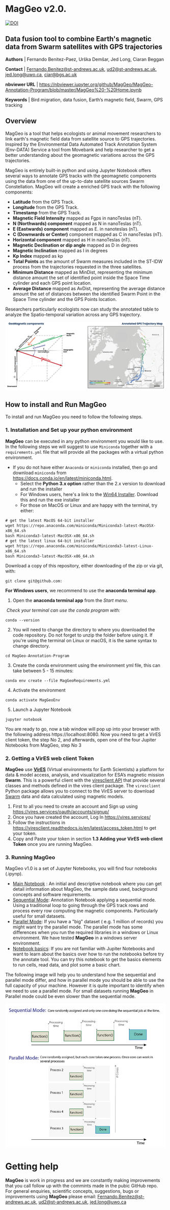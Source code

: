 # MagGeo v2.0. 
[![DOI](https://zenodo.org/badge/289120794.svg)](https://zenodo.org/badge/latestdoi/289120794)

## Data fusion tool to combine Earth's magnetic data from Swarm satellites with GPS trajectories

**Authors** | Fernando Benitez-Paez, Urška Demšar, Jed Long, Ciaran Beggan

**Contact**  | [Fernando.Benitez@st-andrews.ac.uk](mailto:Fernando.Benitez@st-andrews.ac.uk), [ud2@st-andrews.ac.uk](mailto:ud2@st-andrews.ac.uk), [jed.long@uwo.ca](mailto:jed.long@uwo.ca), [ciar@bgs.ac.uk](mailto:Fernando.Benitez@st-andrews.ac.uk)

**nbviewer URL** | https://nbviewer.jupyter.org/github/MagGeo/MagGeo-Annotation-Program/blob/master/MagGeo%20-%20Home.ipynb

**Keywords** | Bird migration, data fusion, Earth’s magnetic field, Swarm, GPS tracking 



## Overview

MagGeo is a tool that helps ecologists or animal movement researchers to link  earth's magnetic field data from satellite source to GPS trajectories. Inspired by the Environmental Data Automated Track Annotation System (Env-DATA) Service a tool from Movebank and help researcher to get a better understanding about the geomagnetic variations across the GPS trajectories. 

MagGeo is entirely built-in python and using Jupyter Notebook offers several ways to annotate GPS tracks with the geomagnetic components using the data from one of the up-to-date satellite sources Swarm Constellation. MagGeo will create a enriched GPS track with the following components:

- **Latitude** from the GPS Track.
- **Longitude** from the GPS Track.
- **Timestamp** from the GPS Track.
- **Magnetic Field Intensity** mapped as Fgps in nanoTeslas (nT).
- **N (Northwards) component** mapped as N in nanoTeslas (nT).
- **E (Eastwards) component** mapped as E. in nanoteslas (nT).
- **C (Downwards or Center)** component mapped as C in nanoTeslas (nT).
- **Horizontal component** mapped as H in nanoTeslas (nT).
- **Magnetic Declination or dip angle** mapped as D in degrees
- **Magnetic Inclination** mapped as I in degrees
- **Kp Index** mapped as kp
- **Total Points** as the amount of Swarm measures included in the ST-IDW process from the trajectories requested in the three satellites.
- **Minimum Distance** mapped as MinDist, representing the minimum distance amount the set of identified point inside the Space Time cylinder and each GPS point location.
- **Average Distance** mapped as AvDist, representing the average distance amount the set of distances between the identified Swarm Point in the Space Time cylinder and the GPS Points location.

Researchers particularly ecologists now can study the annotated table to analyze the Spatio-temporal variation across any GPS trajectory.

<img src="./images/GitHubImage.png">


## How to install and Run MagGeo

To install and run MagGeo you need to follow the following steps.

### 1. Installation and Set up your python environment

**MagGeo** can be executed in any python environment you would like to use.  In the following steps we will suggest to use `Miniconda` together with a `requirements.yml` file that will provide all the packages with a virtual python environment.

- If you do not have either `Anaconda` or `miniconda` installed, then go and download `miniconda` from https://docs.conda.io/en/latest/miniconda.html.
  - Select the **Python 3.x option** rather than the 2.x version to download and run the installer
  - For Windows users, here's a link to the [Win64 Installer](https://repo.anaconda.com/miniconda/Miniconda3-latest-Windows-x86_64.exe). Download this and run the exe installer
  - For those on MacOS or Linux and are happy with the terminal, try either:

```
# get the latest MacOS 64-bit installer
wget https://repo.anaconda.com/miniconda/Miniconda3-latest-MacOSX-x86_64.sh
bash Miniconda3-latest-MacOSX-x86_64.sh
# get the latest linux 64-bit installer
wget https://repo.anaconda.com/miniconda/Miniconda3-latest-Linux-x86_64.sh
bash Miniconda3-latest-MacOSX-x86_64.sh
```

Download a copy of this repository, either downloading of the zip or via git, with:

```
git clone git@github.com: 
```

**For Windows users**, we recommend to use the **anaconda terminal app**. 

1. Open the **anaconda terminal app** from the *Start menu*.

​       *Check your terminal can use the conda program with:*

```
conda --version
```

2. You will need to change the directory to where you downloaded the code repository. Do not forget to unzip the folder before using it. 
If you're using the terminal on Linux or macOS, it is the same syntax to change directory.

```
cd MagGeo-Annotation-Program
```


3. Create the conda environment using the environment yml file, this can take between 5 - 15 minutes:

```
conda env create --file MagGeoRequirements.yml
```

4. Activate the environment

```
conda activate MagGeoEnv
```

5. Launch a Jupyter Notebook

```
jupyter notebook
```

You are ready to go, now a tab window will pop up into your browser with the following address https://localhost:8080.
Now you need to get a VirES client token, the step No 2, and afterwards, open one of the four Jupiter Notebooks from MagGeo, step No 3


### 2. Getting a VirES web client Token

**MagGeo** use [**VirES**](https://swarm-vre.readthedocs.io/en/latest/Swarm_notebooks/02a__Intro-Swarm-viresclient.html) (Virtual environments for Earth Scientists) a platform for data & model access, analysis, and visualization for ESA’s magnetic mission **Swarm**. This is a powerful client with the [viresclient API](https://swarm-vre.readthedocs.io/en/latest/Swarm_notebooks/02c__viresclient-API.html) that provide several classes and methods defined in the vires client package. The `viresclient` Python package allows you to connect to the VirES server to download [Swarm](https://earth.esa.int/web/guest/missions/esa-operational-eo-missions/swarm) data and data calculated using magnetic models.

1. First to all you need to create an account and Sign up using https://vires.services/oauth/accounts/signup/
2. Once you have created the account, Log In https://vires.services/
3. Follow the instructions in https://viresclient.readthedocs.io/en/latest/access_token.html to get your token.
4. Copy and Paste your token in section **1.3 Adding your VirES web client Token** once you are running MagGeo.

### 3. Running MagGeo

MagGeo v1.0 is a set of Jupyter Notebooks, you will find four notebooks (.ipynp). 

* [Main Notebook](https://github.com/MagGeo/MagGeo-Annotation-Program/blob/master/MagGeo%20-%20Home.ipynb) : An initial and descriptive notebook where you can get detail information about MagGeo, the sample data used, background concepts and software requirements.
* [Sequential Mode](https://github.com/MagGeo/MagGeo-Annotation-Program/blob/master/MagGeo%20-%20Sequential%20Mode.ipynb): Annotation Notebook applying a sequential mode. Using  a traditional loop to going through the GPS track rows and process every row computing the magnetic components. Particularly useful for small datasets. 
* [Parallel Mode](https://github.com/MagGeo/MagGeo-Annotation-Program/blob/master/MagGeo%20-%20Parallel%20Mode.ipynb):  If you have a "big" dataset ( e.g. 1 million of records) you might want try the parallel mode. The parallel mode has some differences when you run the required libraries in a windows or Linux environment. We have tested **MagGeo** in a windows server environment.
* [Notebook basics](https://github.com/MagGeo/MagGeo-Annotation-Program/blob/master/Notebook%20-%20Basics.ipynb): If you are not familiar with Jupiter Notebooks and want to learn about the basics over how to run the notebooks before try the annotate tool. You can try this notebook to get the basics elements to run cells, read data, and plot some a basic chart.

The following image will help you to understand how the sequential and parallel mode differ, and how in parallel mode you should be able to use the full capacity of your machine. However it is quite important to identify when we need to use a parallel mode. For small datasets running **MagGeo** in Parallel mode could be even slower than the sequential mode. 

<img src="/images/Sequential_ParallelMode-Jupyter.png">

# Getting help

**MagGeo** is work in progress and we are constantly making improvements that you call follow up with the commints made in the pubic GitHub repo. For general enquiries, scientific concepts, suggestions, bugs or improvements using **MagGeo** please email: [Fernando.Benitez@st-andrews.ac.uk](mailto:Fernando.Benitez@st-andrews.ac.uk), [ud2@st-andrews.ac.uk](mailto:ud2@st-andrews.ac.uk), <jed.long@uwo.ca> 
